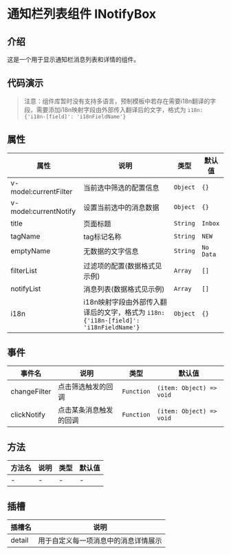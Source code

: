 # 通知栏列表组件 INotifyBox

## 介绍

这是一个用于显示通知栏消息列表和详情的组件。

## 代码演示

<demo src="./demos/basic.vue"></demo>

> 注意：组件库暂时没有支持多语言，预制模板中若存在需要i18n翻译的字段，需要添加i18n映射字段由外部传入翻译后的文字，格式为 `i18n: {'i18n-[field]': 'i18nFieldName'}`

## 属性

| 属性       | 说明                         | 类型     | 默认值  |
| ---------- | ---------------------------- | -------- | ------- |
| v-model:currentFilter | 当前选中筛选的配置信息 | `Object` | `{}` |
| v-model:currentNotify | 设置当前选中的消息数据 | `Object` | `{}` |
| title      | 页面标题                     | `String` | `Inbox` |
| tagName    | tag标记名称                  | `String` | `NEW`   |
| emptyName | 无数据的文字信息 | `String` | `No Data` |
| filterList | 过滤项的配置(数据格式见示例) | `Array`  | `[]` |
| notifyList | 消息列表(数据格式见示例)     | `Array`  | `[]` |
| i18n | i18n映射字段由外部传入翻译后的文字，格式为 `i18n: {'i18n-[field]': 'i18nFieldName'}` | `Object`  | `{}` |

## 事件

| 事件名       | 说明                   | 类型       | 默认值                   |
| ------------ | ---------------------- | ---------- | ------------------------ |
| changeFilter | 点击筛选触发的回调     | `Function` | `(item: Object) => void` |
| clickNotify  | 点击某条消息触发的回调 | `Function` | `(item: Object) => void` |

## 方法

| 方法名        | 说明                                  | 类型       | 默认值                   |
| ------------- | ------------------------------------- | ---------- | ------------------------ |
| - | - | - | - |                 |

## 插槽

| 插槽名 | 说明                                 |
| ------ | ------------------------------------ |
| detail | 用于自定义每一项消息中的消息详情展示 |
